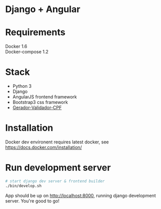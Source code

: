 Django + Angular
=====================================================


Requirements
=============
Docker 1.6  
Docker-compose 1.2

Stack
=============
* Python 3
* Django
* AngularJS frontend framework
* Bootstrap3  css framework
* [Gerador-Validador-CPF](http://tiagoporto.github.io/gerador-validador-cpf/)

Installation
=============

Docker dev environent requires latest docker, see https://docs.docker.com/installation/

Run development server
=============

```sh
# start django dev server & frontend builder
./bin/develop.sh
```

App should be up on [http://localhost:8000](http://localhost:8000/), running django development server.  You're good to go!
